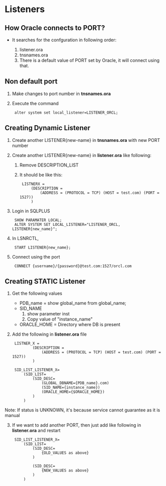 # Listeners

## How Oracle connects to PORT?

- It searches for the confguration in following order:

    1. listener.ora 
    2. tnsnames.ora
    3. There is a default value of PORT set by Oracle, it will connect using that.



## Non default port

1. Make changes to port number in **tnsnames.ora**
2. Execute the command

        alter system set local_listener=LISTENER_ORCL;



## Creating Dynamic Listener

1. Create another LISTENER{new-name} in **tnsnames.ora** with new PORT number
2. Create another LISTENER{new-name} in **listener.ora** like following:
    1. Remove DESCRIPTION_LIST
    2. It should be like this:


            LISTNERX = 
                (DESCRIPTION =
                    (ADDRESS = (PROTOCOL = TCP) (HOST = test.com) (PORT = 1527))
                )

3. Login in SQLPLUS


        SHOW PARAMATER LOCAL;
        ALTER SYSTEM SET LOCAL_LISTENER="LISTENER_ORCL, LISTENER{new_name}";

4. In LSNRCTL,

        START LISTENER{new_name};

5. Connect using the port

        CONNECT {username}/{password}@test.com:1527/orcl.com



## Creating STATIC Listener

1. Get the following values
    * PDB_name = show global_name from global_name;
    * SID_NAME
        1. show parameter inst
        2. Copy value of "instance_name"
    * ORACLE_HOME = Directory where DB is present


2. Add the following in **listener.ora** file


        LISTNER_X = 
                (DESCRIPTION =
                    (ADDRESS = (PROTOCOL = TCP) (HOST = test.com) (PORT = 1527))
                )
        
        SID_LIST_LISTENER_X=
            (SID_LIST=
                (SID_DESC=
                    (GLOBAL_DBNAME={PDB_name}.com)
                    (SID_NAME={instance_name})
                    (ORACLE_HOME={$ORACLE_HOME})
                )
            )

Note: If status is UNKNOWN, it's because service cannot guarantee as it is manual

3. If we want to add another PORT, then just add like following in **listener.ora** and restart

        SID_LIST_LISTENER_X=
            (SID_LIST=
                (SID_DESC=
                    {OLD_VALUES as above}
                )

                (SID_DESC=
                    {NEW_VALUES as above}
                )
            )
